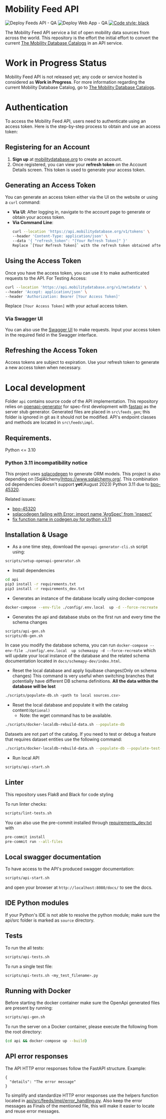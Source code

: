 # Mobility Feed API

![Deploy Feeds API - QA](https://github.com/MobilityData/mobility-feed-api/workflows/Deploy%20Feeds%20API%20-%20QA/badge.svg?branch=main)
![Deploy Web App - QA](https://github.com/MobilityData/mobility-feed-api/actions/workflows/web-app.yml/badge.svg?branch=main)
[![Code style: black](https://img.shields.io/badge/code%20style-black-000000.svg)](https://github.com/psf/black)

The Mobility Feed API service a list of open mobility data sources from across the world. This repository is the effort the initial effort to convert the current [The Mobility Database Catalogs](https://github.com/MobilityData/mobility-database-catalogs) in an API service.

# Work in Progress Status

Mobility Feed API is not released yet; any code or service hosted is considered as **Work in Progress**. For more information regarding the current Mobility Database Catalog, go to [The Mobility Database Catalogs](https://github.com/MobilityData/mobility-database-catalogs).

# Authentication

To access the Mobility Feed API, users need to authenticate using an access token. Here is the step-by-step process to obtain and use an access token:

## Registering for an Account

1. **Sign up** at [mobilitydatabase.org](https://mobilitydatabase.org) to create an account.
2. Once registered, you can view your **refresh token** on the Account Details screen. This token is used to generate your access token.

## Generating an Access Token

You can generate an access token either via the UI on the website or using a `curl` command:

- **Via UI**: After logging in, navigate to the account page to generate or obtain your access token.
- **Via Command Line**:
  ```bash
  curl --location 'https://api.mobilitydatabase.org/v1/tokens' \
  --header 'Content-Type: application/json' \
  --data '{ "refresh_token": "[Your Refresh Token]" }'
  Replace `[Your Refresh Token]` with the refresh token obtained after registration.
  ```

## Using the Access Token

Once you have the access token, you can use it to make authenticated requests to the API.
For Testing Access:

```bash
curl --location 'https://api.mobilitydatabase.org/v1/metadata' \
--header 'Accept: application/json' \
--header 'Authorization: Bearer [Your Access Token]'
```

Replace `[Your Access Token]` with your actual access token.

### Via Swagger UI

You can also use the [Swagger UI](https://mobilitydata.github.io/mobility-feed-api/SwaggerUI/index.html) to make requests. Input your access token in the required field in the Swagger interface.

## Refreshing the Access Token

Access tokens are subject to expiration. Use your refresh token to generate a new access token when necessary.

# Local development

Folder `api` contains source code of the API implementation. This repository relies on [openapi-generator](https://openapi-generator.tech/) for spec-first development with [fastapi](https://openapi-generator.tech/docs/generators/python-fastapi) as the server stub generator. Generated files are placed in `src\feeds_gen`; this folder is ignored in git as it should not be modified. API's endpoint classes and methods are located in `src\feeds\impl`.

## Requirements.

Python <= 3.10

### Python 3.11 incompatibility notice

This project uses [sqlacodegen](https://github.com/agronholm/sqlacodegen) to generate ORM models. This project is also depending on [SqlAlchemy]https://www.sqlalchemy.org/. This combination od dependencies doesn't support **yet**(August 2023) Python 3.11 due to [bpo-45320](https://github.com/python/cpython/issues/89483).

Related issues:

- [bpo-45320](https://github.com/python/cpython/issues/89483)
- [sqlacodegen failing with Error: import name 'ArgSpec' from 'inspect'](https://github.com/agronholm/sqlacodegen/issues/239)
- [fix function name in codegen.py for python v3.11](https://github.com/agronholm/sqlacodegen/issues/274)

## Installation & Usage

- As a one time step, download the `openapi-generator-cli.sh` script using:

```bash
scripts/setup-openapi-generator.sh
```

- Install dependencies

```bash
cd api
pip3 install -r requirements.txt
pip3 install -r requirements_dev.txt
```

- Generates an instance of the database locally using docker-compose

```bash
docker-compose --env-file ./config/.env.local  up -d --force-recreate
```

- Generates the api and database stubs on the first run and every time the schema changes

```bash
scripts/api-gen.sh
scripts/db-gen.sh
```

In case you modify the database schema, you can run
`docker-compose --env-file ./config/.env.local  up schemaspy -d --force-recreate` which will update your local instance of the database and the related schema documentation located in `docs/schemapy-dev/index.html`.

- Reset the local database and apply liquibase changes(Only on schema changes)
This command is very useful when switching branches that potentially have different DB schema definitions.
**All the data within the database will be lost**

```bash
./scripts/populate-db.sh <path to local sources.csv>
```

- Reset the local database and populate it with the catalog content`(Optional)`
  - Note: the wget command has to be available.
```bash
./scripts/docker-localdb-rebuild-data.sh --populate-db
```
Datasets are not part of the catalog. If you need to test or debug a feature that requires dataset entities use the following command:
```bash
./scripts/docker-localdb-rebuild-data.sh --populate-db --populate-test-db
```


- Run local API

```bash
scripts/api-start.sh
```

## Linter

This repository uses Flak8 and Black for code styling

To run linter checks:

```bash
scripts/lint-tests.sh
```

You can also use the pre-commit installed through [requirements_dev.txt](api%2Frequirements_dev.txt) with

```bash
pre-commit install
pre-commit run --all-files
```

## Local swagger documentation

To have access to the API's produced swagger documentation:

```bash
scripts/api-start.sh
```

and open your browser at `http://localhost:8080/docs/` to see the docs.

## IDE Python modules

If your Python's IDE is not able to resolve the python module; make sure the api/src folder is marked as `source` directory.

## Tests

To run the all tests:

```bash
scripts/api-tests.sh
```

To run a single test file:

```bash
scripts/api-tests.sh <my_test_filename>.py
```

## Running with Docker

Before starting the docker container make sure the OpenApi generated files are present by running:

```bash
scripts/api-gen.sh
```

To run the server on a Docker container, please execute the following from the root directory:

```bash
(cd api && docker-compose up --build)
```

## API error responses

The API HTTP error responses follow the FastAPI structure. Example:

```
{
  "details": "The error message"
}
```

To simplify and standardize HTTP error responses use the helpers function located in [api/src/feeds/impl/error_handling.py](api/src/feeds/impl/error_handling.py). Also keep the error messages as Finals of the mentioned file, this will make it easier to locate and reuse error messages.

